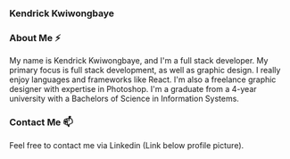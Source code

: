 ### Kendrick Kwiwongbaye


### About Me ⚡
My name is Kendrick Kwiwongbaye, and I'm a full stack developer. My primary focus is full stack development, as well as graphic design. I really enjoy languages and frameworks like React. I'm also a freelance graphic designer with expertise in Photoshop. I'm a graduate from a 4-year university with a Bachelors of Science in Information Systems. 

### Contact Me 📫
Feel free to contact me via Linkedin (Link below profile picture).
